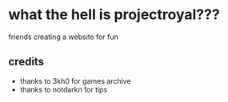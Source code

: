 # what the hell is projectroyal???
friends creating a website for fun
## credits
- thanks to 3kh0 for games archive
- thanks to notdarkn for tips
<print poopoo>
